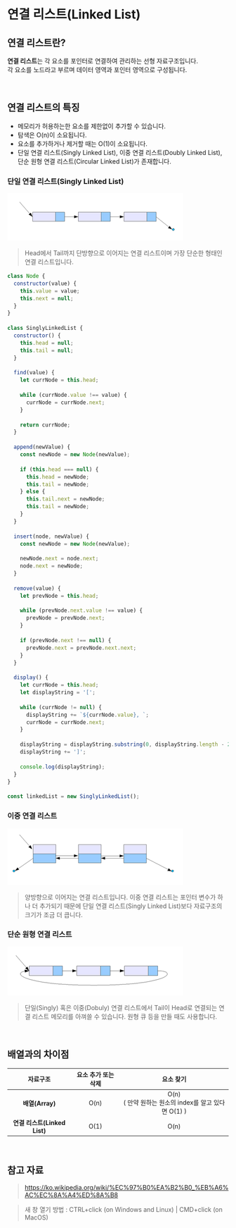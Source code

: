 # 연결 리스트(Linked List)

## 연결 리스트란?

**연결 리스트**는 각 요소를 포인터로 연결하여 관리하는 선형 자료구조입니다.  
각 요소를 노드라고 부르며 데이터 영역과 포인터 영역으로 구성됩니다.

<br />

## 연결 리스트의 특징

- 메모리가 허용하는한 요소를 제한없이 추가할 수 있습니다.
- 탐색은 O(n)이 소요됩니다.
- 요소를 추가하거나 제거할 때는 O(1)이 소요됩니다.
- 단일 연결 리스트(Singly Linked List), 이중 연결 리스트(Doubly Linked List), 단순 원형 연결 리스트(Circular Linked List)가 존재합니다.

### 단일 연결 리스트(Singly Linked List)

<img src="../images/Algorithm/singly-linked-list.png" alt="단일 연결 리스트(Singly Linked List)" />

> Head에서 Tail까지 단방향으로 이어지는 연결 리스트이며 가장 단순한 형태인 연결 리스트입니다.

```javascript
class Node {
  constructor(value) {
    this.value = value;
    this.next = null;
  }
}

class SinglyLinkedList {
  constructor() {
    this.head = null;
    this.tail = null;
  }

  find(value) {
    let currNode = this.head;

    while (currNode.value !== value) {
      currNode = currNode.next;
    }

    return currNode;
  }

  append(newValue) {
    const newNode = new Node(newValue);

    if (this.head === null) {
      this.head = newNode;
      this.tail = newNode;
    } else {
      this.tail.next = newNode;
      this.tail = newNode;
    }
  }

  insert(node, newValue) {
    const newNode = new Node(newValue);

    newNode.next = node.next;
    node.next = newNode;
  }

  remove(value) {
    let prevNode = this.head;

    while (prevNode.next.value !== value) {
      prevNode = prevNode.next;
    }

    if (prevNode.next !== null) {
      prevNode.next = prevNode.next.next;
    }
  }

  display() {
    let currNode = this.head;
    let displayString = '[';

    while (currNode != null) {
      displayString += `${currNode.value}, `;
      currNode = currNode.next;
    }

    displayString = displayString.substring(0, displayString.length - 2);
    displayString += ']';

    console.log(displayString);
  }
}

const linkedList = new SinglyLinkedList();
```

### 이중 연결 리스트

<img src="../images/Algorithm/doubly-linked-list.png" alt="이중 연결 리스트(Double Linked List)" />

> 양방향으로 이어지는 연결 리스트입니다. 이중 연결 리스트는 포인터 변수가 하나 더 추가되기 때문에 단일 연결 리스트(Singly Linked List)보다 자료구조의 크기가 조금 더 큽니다.

### 단순 원형 연결 리스트

<img src="../images/Algorithm/circular-linked-list.png" alt="단순 원형 연결 리스트(Circular Linked List" />

> 단일(Singly) 혹은 이중(Dobuly) 연결 리스트에서 Tail이 Head로 연결되는 연결 리스트 메모리를 아껴쓸 수 있습니다. 원형 큐 등을 만들 때도 사용합니다.

<br />

## 배열과의 차이점

|           자료구조           | 요소 추가 또는 삭제 |                          요소 찾기                          |
| :--------------------------: | :-----------------: | :---------------------------------------------------------: |
|       **배열(Array)**        |        O(n)         | O(n) <br /> ( 만약 원하는 원소의 index를 알고 있다면 O(1) ) |
| **연결 리스트(Linked List)** |        O(1)         |                            O(n)                             |

<br />

## 참고 자료

> https://ko.wikipedia.org/wiki/%EC%97%B0%EA%B2%B0_%EB%A6%AC%EC%8A%A4%ED%8A%B8

> 새 창 열기 방법 : CTRL+click (on Windows and Linux) | CMD+click (on MacOS)
